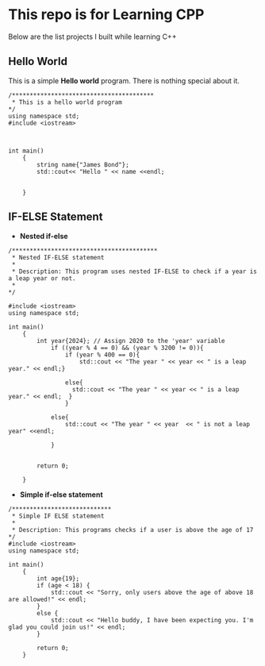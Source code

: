# This repo is for Learning CPP
Below are the list projects I built while learning C++

## Hello World
This is a simple **Hello world** program. 
There is nothing special about it.

```
/****************************************
 * This is a hello world program
*/
using namespace std;
#include <iostream>



int main()
    {
        string name{"James Bond"};
        std::cout<< "Hello " << name <<endl;


    }

```


## IF-ELSE Statement
- **Nested  if-else**


```
/*****************************************
 * Nested IF-ELSE statement
 * 
 * Description: This program uses nested IF-ELSE to check if a year is a leap year or not.
 * 
*/

#include <iostream>
using namespace std;

int main()
    {
        int year{2024}; // Assign 2020 to the 'year' variable
            if ((year % 4 == 0) && (year % 3200 != 0)){
                if (year % 400 == 0){
                    std::cout << "The year " << year << " is a leap year." << endl;}

                else{
                  std::cout << "The year " << year << " is a leap year." << endl;  }
                }
                
            else{
                std::cout << "The year " << year  << " is not a leap year" <<endl;

            }


        return 0;
        
    }

```


- **Simple if-else statement**

```
/****************************
 * Simple IF ELSE statement
 * 
 * Description: This programs checks if a user is above the age of 17
*/
#include <iostream>
using namespace std;

int main()
    {
        int age{19};
        if (age < 18) {
            std::cout << "Sorry, only users above the age of above 18 are allowed!" << endl; 
        }
        else {
            std::cout << "Hello buddy, I have been expecting you. I'm glad you could join us!" << endl;
        }

        return 0;
    }

```




